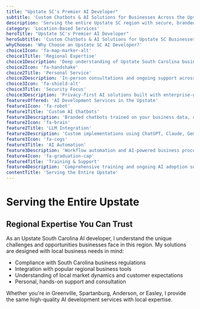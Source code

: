 ```yaml
---
title: "Upstate SC's Premier AI Developer"
subtitle: 'Custom Chatbots & AI Solutions for Businesses Across the Upstate'
description: 'Serving the entire Upstate SC region with secure, branded AI solutions. From custom chatbots to enterprise AI integration, I help local businesses leverage AI technology effectively.'
category: 'Location-Based Services'
heroTitle: "Upstate SC's Premier AI Developer"
heroSubtitle: 'Custom Chatbots & AI Solutions for Upstate SC Businesses'
whyChoose: 'Why Choose an Upstate SC AI Developer?'
choice1Icon: 'fa-map-marker-alt'
choice1Title: 'Regional Expertise'
choice1Description: 'Deep understanding of Upstate South Carolina business needs, markets, and regulations'
choice2Icon: 'fa-handshake'
choice2Title: 'Personal Service'
choice2Description: 'In-person consultations and ongoing support across Greenville, Spartanburg, Anderson, and more'
choice3Icon: 'fa-shield-alt'
choice3Title: 'Security Focus'
choice3Description: 'Privacy-first AI solutions built with enterprise-grade security for sensitive business data'
featuresOffered: 'AI Development Services in the Upstate'
feature1Icon: 'fa-robot'
feature1Title: 'Custom AI Chatbots'
feature1Description: 'Branded chatbots trained on your business data, customer interactions, and brand voice.'
feature2Icon: 'fa-brain'
feature2Title: 'LLM Integration'
feature2Description: 'Custom implementations using ChatGPT, Claude, Gemini, and Mistral.'
feature3Icon: 'fa-cogs'
feature3Title: 'AI Automation'
feature3Description: 'Workflow automation and AI-powered business processes.'
feature4Icon: 'fa-graduation-cap'
feature4Title: 'Training & Support'
feature4Description: 'Comprehensive training and ongoing AI adoption support.'
contentTitle: 'Serving the Entire Upstate'
---
```


# Serving the Entire Upstate

## Regional Expertise You Can Trust

As an Upstate South Carolina AI developer, I understand the unique challenges and opportunities businesses face in this region. My solutions are designed with local business needs in mind:

- Compliance with South Carolina business regulations
- Integration with popular regional business tools
- Understanding of local market dynamics and customer expectations
- Personal, hands-on support and consultation

Whether you're in Greenville, Spartanburg, Anderson, or Easley, I provide the same high-quality AI development services with local expertise.
